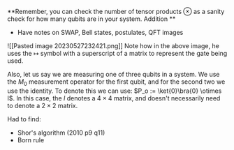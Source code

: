 **Remember, you can check the number of tensor products $\otimes$ as a sanity check for how many qubits are in your system. Addition **
- Have notes on SWAP, Bell states, postulates, QFT images

![[Pasted image 20230527232421.png]]
Note how in the above image, he uses the $\mapsto$ symbol with a superscript of a matrix to represent the gate being used. 


Also, let us say we are measuring one of three qubits in a system. We use the $M_0$ measurement operator for the first qubit, and for the second two we use the identity. To denote this we can use: $P_o := \ket{0}\bra{0} \otimes I$. In this case, the $I$ denotes a $4 \times 4$ matrix, and doesn't necessarily need to denote a $2 \times 2$ matrix.



Had to find:

- Shor's algorithm (2010 p9 q11)
- Born rule